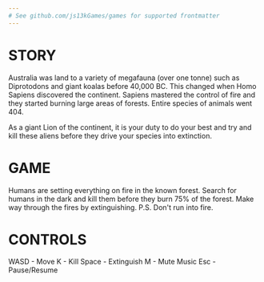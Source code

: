 ```yaml
---
# See github.com/js13kGames/games for supported frontmatter
---
```

# STORY
Australia was land to a variety of megafauna (over one tonne) such as Diprotodons and giant koalas before 40,000 BC. This changed when Homo Sapiens discovered the continent. Sapiens mastered the control of fire and they started burning large areas of forests. Entire species of animals went 404.  

As a giant Lion of the continent, it is your duty to do your best and try and kill these aliens before they drive your species into extinction.

# GAME
Humans are setting everything on fire in the known forest. Search for humans in the dark and kill them before they burn 75% of the forest. Make way through the fires by extinguishing.
P.S. Don't run into fire.

# CONTROLS
WASD - Move
K - Kill
Space - Extinguish
M - Mute Music
Esc - Pause/Resume